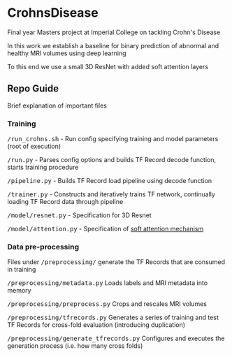 
# CrohnsDisease
Final year Masters project at Imperial College on tackling Crohn's Disease

In this work we establish a baseline for binary prediction of abnormal and healthy MRI volumes using deep learning

To this end we use a small 3D ResNet with added soft attention layers

## Repo Guide
Brief explanation of important files

### Training
<tt>/run_crohns.sh</tt> - Run config specifying training and model parameters (root of execution)

<tt>/run.py</tt> - Parses config options and builds TF Record decode function, starts training procedure

<tt>/pipeline.py</tt> - Builds TF Record load pipeline using decode function

<tt>/trainer.py</tt> - Constructs and iteratively trains TF network, continually loading TF Record data through pipeline

<tt>/model/resnet.py</tt> - Specification for 3D Resnet

<tt>/model/attention.py</tt> - Specification of [soft attention mechanism](https://arxiv.org/abs/1804.05338)

### Data pre-processing
Files under <tt>/preprocessing/</tt> generate the TF Records that are consumed in training

<tt>/preprocessing/metadata.py</tt> Loads labels and MRI metadata into memory

<tt>/preprocessing/preprocess.py</tt> Crops and rescales MRI volumes

<tt>/preprocessing/tfrecords.py</tt> Generates a series of training and test TF Records for cross-fold evaluation (introducing duplication)

<tt>/preprocessing/generate_tfrecords.py</tt> Configures and executes the generation process (i.e. how many cross folds)
